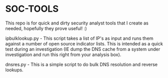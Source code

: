 SOC-TOOLS
=========

This repo is for quick and dirty security analyst tools that I create as needed, hopefully they prove useful! :)

ipbulklookup.py - This script takes a list of IP's as input and runs them against a number of open source indicator lists. This is intended as a quick test during an investigation (IE dump the DNS cache from a system under investigation and run this right from your analysis box).

dnsres.py - This is a simple script to do bulk DNS resolution and reverse lookups.
